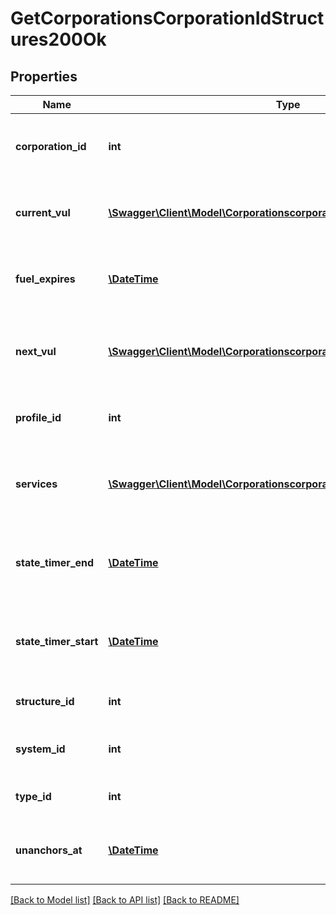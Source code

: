 # GetCorporationsCorporationIdStructures200Ok

## Properties
Name | Type | Description | Notes
------------ | ------------- | ------------- | -------------
**corporation_id** | **int** | ID of the corporation that owns the structure | 
**current_vul** | [**\Swagger\Client\Model\CorporationscorporationIdstructuresCurrentVul[]**](CorporationscorporationIdstructuresCurrentVul.md) | This week&#39;s vulnerability windows, Monday is day 0 | 
**fuel_expires** | [**\DateTime**](Date.md) | Date on which the structure will run out of fuel | [optional] 
**next_vul** | [**\Swagger\Client\Model\CorporationscorporationIdstructuresNextVul[]**](CorporationscorporationIdstructuresNextVul.md) | Next week&#39;s vulnerability windows, Monday is day 0 | 
**profile_id** | **int** | The id of the ACL profile for this citadel | 
**services** | [**\Swagger\Client\Model\CorporationscorporationIdstructuresServices[]**](CorporationscorporationIdstructuresServices.md) | Contains a list of service upgrades, and their state | [optional] 
**state_timer_end** | [**\DateTime**](Date.md) | Date at which the structure will move to it&#39;s next state | [optional] 
**state_timer_start** | [**\DateTime**](Date.md) | Date at which the structure entered it&#39;s current state | [optional] 
**structure_id** | **int** | The Item ID of the structure | 
**system_id** | **int** | The solar system the structure is in | 
**type_id** | **int** | The type id of the structure | 
**unanchors_at** | [**\DateTime**](Date.md) | Date at which the structure will unanchor | [optional] 

[[Back to Model list]](../README.md#documentation-for-models) [[Back to API list]](../README.md#documentation-for-api-endpoints) [[Back to README]](../README.md)


